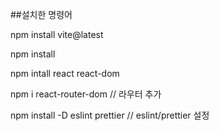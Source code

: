 ##설치한 명령어

npm install vite@latest

npm install

npm intall react react-dom


npm i react-router-dom // 라우터 추가

npm install -D eslint prettier // eslint/prettier 설정
